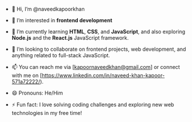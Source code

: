 - 👋 Hi, I’m @naveedkapoorkhan

- 👀 I’m interested in **frontend development**
- 🌱 I’m currently learning **HTML**, **CSS**, and **JavaScript**, and also exploring **Node.js** and the **React.js** JavaScript framework.
- 💞️ I’m looking to collaborate on frontend projects, web development, and anything related to full-stack JavaScript.
- 📫 You can reach me via [kapoornaveedkhan@gmail.com] or connect with me on [https://www.linkedin.com/in/naveed-khan-kapoor-571a72222/).
- 😄 Pronouns: He/Him
- ⚡ Fun fact: I love solving coding challenges and exploring new web technologies in my free time!

<!---
naveedkapoorkhan/naveedkapoorkhan is a ✨ special ✨ repository because its `README.md` (this file) appears on your GitHub profile.
You can click the Preview link to take a look at your changes.
--->
